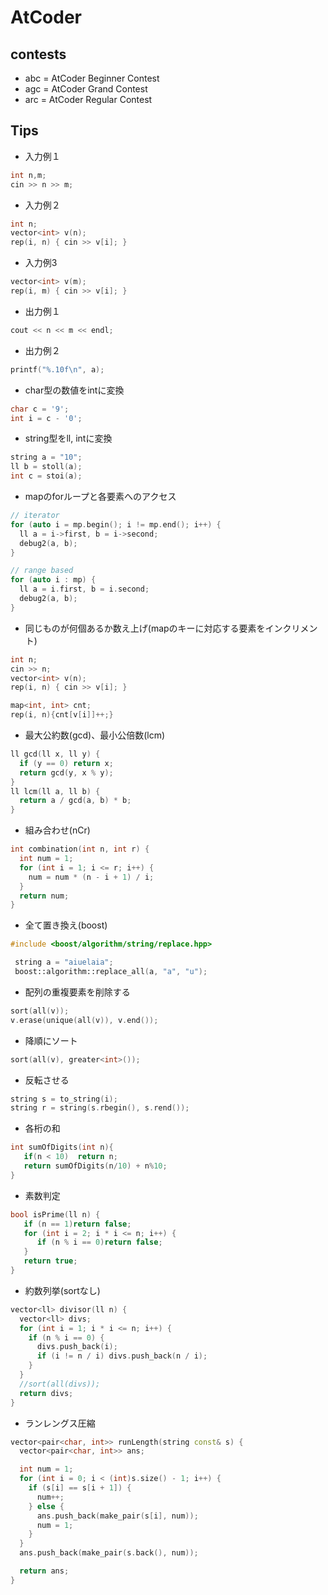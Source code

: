 # AtCoder
## contests
* abc = AtCoder Beginner Contest
* agc = AtCoder Grand Contest
* arc = AtCoder Regular Contest


## Tips

* 入力例１
```cpp
int n,m;
cin >> n >> m;
```

* 入力例２
```cpp
int n;
vector<int> v(n);
rep(i, n) { cin >> v[i]; }
```

* 入力例3
```cpp
vector<int> v(m);
rep(i, m) { cin >> v[i]; }
```

* 出力例１
```cpp
cout << n << m << endl;
```

* 出力例２
```cpp
printf("%.10f\n", a);
```

* char型の数値をintに変換
```cpp
char c = '9';
int i = c - '0';
```

* string型をll, intに変換
```cpp
string a = "10";
ll b = stoll(a);
int c = stoi(a);
```

* mapのforループと各要素へのアクセス
```cpp
// iterator
for (auto i = mp.begin(); i != mp.end(); i++) {
  ll a = i->first, b = i->second;
  debug2(a, b);
}

// range based
for (auto i : mp) {
  ll a = i.first, b = i.second;
  debug2(a, b);
}
```

* 同じものが何個あるか数え上げ(mapのキーに対応する要素をインクリメント)
```cpp
int n;
cin >> n;
vector<int> v(n);
rep(i, n) { cin >> v[i]; }

map<int, int> cnt;
rep(i, n){cnt[v[i]]++;} 
```

* 最大公約数(gcd)、最小公倍数(lcm)
```cpp
ll gcd(ll x, ll y) {
  if (y == 0) return x;
  return gcd(y, x % y);
}
ll lcm(ll a, ll b) {
  return a / gcd(a, b) * b;
}
```

* 組み合わせ(nCr)
```cpp
int combination(int n, int r) {
  int num = 1;
  for (int i = 1; i <= r; i++) {
    num = num * (n - i + 1) / i;
  }
  return num;
}
```

* 全て置き換え(boost)
```cpp
#include <boost/algorithm/string/replace.hpp>

 string a = "aiuelaia";
 boost::algorithm::replace_all(a, "a", "u");
```

* 配列の重複要素を削除する
```cpp
sort(all(v));
v.erase(unique(all(v)), v.end());
```

* 降順にソート
```cpp
sort(all(v), greater<int>());
```
* 反転させる
```cpp
string s = to_string(i);
string r = string(s.rbegin(), s.rend());
```

* 各桁の和
```cpp
int sumOfDigits(int n){
   if(n < 10)  return n;
   return sumOfDigits(n/10) + n%10;
}
```

* 素数判定
```cpp
bool isPrime(ll n) {
   if (n == 1)return false;
   for (int i = 2; i * i <= n; i++) {
      if (n % i == 0)return false;
   }
   return true;
}
```

* 約数列挙(sortなし)
```cpp
vector<ll> divisor(ll n) {
  vector<ll> divs;
  for (int i = 1; i * i <= n; i++) {
    if (n % i == 0) {
      divs.push_back(i);
      if (i != n / i) divs.push_back(n / i);
    }
  }
  //sort(all(divs));
  return divs;
}
```

* ランレングス圧縮
```cpp
vector<pair<char, int>> runLength(string const& s) {
  vector<pair<char, int>> ans;

  int num = 1;
  for (int i = 0; i < (int)s.size() - 1; i++) {
    if (s[i] == s[i + 1]) {
      num++;
    } else {
      ans.push_back(make_pair(s[i], num));
      num = 1;
    }
  }
  ans.push_back(make_pair(s.back(), num));

  return ans;
}
```
